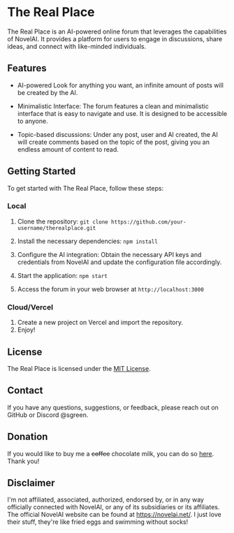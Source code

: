 # The Real Place

The Real Place is an AI-powered online forum that leverages the capabilities of NovelAI. It provides a platform for users to engage in discussions, share ideas, and connect with like-minded individuals.

## Features

- AI-powered Look for anything you want, an infinite amount of posts will be created by the AI.

- Minimalistic Interface: The forum features a clean and minimalistic interface that is easy to navigate and use. It is designed to be accessible to anyone.

- Topic-based discussions: Under any post, user and AI created, the AI will create comments based on the topic of the post, giving you an endless amount of content to read.

## Getting Started

To get started with The Real Place, follow these steps:

### Local

1. Clone the repository: `git clone https://github.com/your-username/therealplace.git`

2. Install the necessary dependencies: `npm install`

3. Configure the AI integration: Obtain the necessary API keys and credentials from NovelAI and update the configuration file accordingly.

4. Start the application: `npm start`

5. Access the forum in your web browser at `http://localhost:3000`

### Cloud/Vercel

1. Create a new project on Vercel and import the repository.
2. Enjoy!

## License

The Real Place is licensed under the [MIT License](LICENSE).

## Contact

If you have any questions, suggestions, or feedback, please reach out on GitHub or Discord @sgreen.

## Donation

If you would like to buy me a ~~coffee~~ chocolate milk, you can do so [here](https://ko-fi.com/sgreens). Thank you!

## Disclaimer

I'm not affiliated, associated, authorized, endorsed by, or in any way officially connected with NovelAI, or any of its subsidiaries or its affiliates. The official NovelAI website can be found at https://novelai.net/. I just love their stuff, they're like fried eggs and swimming without socks!
